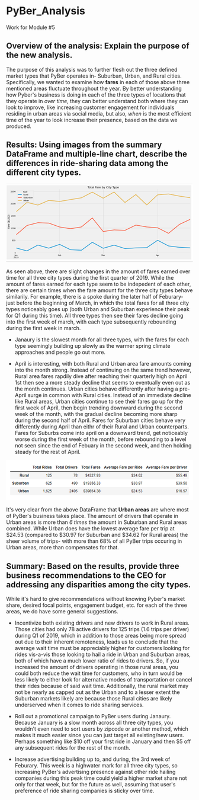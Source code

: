 # PyBer_Analysis
Work for Module #5

## Overview of the analysis: Explain the purpose of the new analysis.

The purpose of this analysis was to further flesh out the three defined market types that PyBer operates in- Suburban, Urban, and Rural cities.  Specifically, we wanted to examine how **fares** in each of those above three mentioned areas fluctuate throughout the year.  By better understanding how Pyber's business is doing in each of the three types of locations that they operate in *over time*, they can better understand both where they can look to improve, like increasing customer engagement for individuals residing in urban areas via social media, but also, *when* is the most efficient time of the year to look increase their presence, based on the data we produced.



## Results: Using images from the summary DataFrame and multiple-line chart, describe the differences in ride-sharing data among the different city types.

![Alt_text](https://github.com/Nickguild1993/PyBer_Analysis/blob/master/Resources/pyber_fare_city_type_linechart.png)

As seen above, there are slight changes in the amount of fares earned over time for all three city types during the first quarter of 2019.  While the amount of fares earned for each type seem to be indepedent of each other, there are certain times when the fare amount for the three city types behave similarily.  For example, there is a spoke during the later half of Feburary- just before the beginning of March, in which the total fares for all three city types noticeably goes up (both Urban and Suburban experience their peak for Q1 during this time). All three types then see their fares decline going into the first week of march, with each type subsequently rebounding during the first week in march.

 - Janaury is the slowest month for all three types, with the fares for each type seemingly building up slowly as the warmer spring climate approaches and people go out more.
 
 - April is interesting, with both Rural and Urban area fare amounts coming into the month strong.  Instead of continuing on the same trend however, Rural area fares rapdily dive after reaching their quarterly high on April 1st then see a more steady decline that seems to eventually even out as the month continues. Urban cities behave differently after having a pre-April surge in common with Rural cities.  Instead of an immediate decline like Rural areas, Urban cities continue to see their fares go up for the first week of April, then begin trending downward during the second week of the month, with the gradual decline becoming more sharp during the second half of April.  Fares for Suburban cities behave very differently during April than eithr of their Rural and Urban counterparts.  Fares for Suburbs come into april on a downward trend, get noticeably worse during the first week of the month, before rebounding to a level not seen since the end of Febuary in the second week, and then holding steady for the rest of April.



![Alt_text](https://github.com/Nickguild1993/PyBer_Analysis/blob/master/Resources/pyber_summary_df.png)

It's very clear from the above DataFrame that **Urban areas** are where most of PyBer's business takes place.  The amount of drivers that operate in Urban areas is more than *6 times* the amount in Suburban and Rural areas combined.   While Urban does have the lowest average fare per trip at $24.53 (compared to $30.97 for Suburban and $34.62 for Rural areas) the sheer volume of trips- with more than 68% of all PyBer trips occuring in Urban areas, more than compensates for that.  

## Summary: Based on the results, provide three business recommendations to the CEO for addressing any disparities among the city types.

While it's hard to give recommendations without knowing Pyber's market share, desired focal points, engagement budget, etc. for each of the three areas, we do have some general suggestions.  

- Incentivize both existing drivers and new drivers to work in Rural areas.  Those cities had only 78 active drivers for 125 trips (1.6 trips per driver) during Q1 of 2019, which in addition to those areas being more spread out due to their inherent remoteness, leads us to conclude that the average wait time must be appreciably higher for customers looking for rides vis-a-vis those looking to hail a ride in Urban and Suburban areas, both of which have a much lower ratio of rides to drivers. So, if you increased the amount of drivers operating in those rural areas, you could both reduce the wait time for customers, who in turn would be less likely to either look for alternative modes of transportation or cancel their rides because of said wait time.  Additionally, the rural market may not be nearly as capped out as the Urban and to a lesser extent the Suburban markets likely are because those Rural cities are likely underserved when it comes to ride sharing services.

- Roll out a promotional campaign to PyBer users during Janaury.  Because January is a slow month across all three city types, you wouldn't even need to sort users by zipcode or another method, which makes it much easier since you can just target all existing/new users.  Perhaps something like $10 off your first ride in January and then $5 off any subsequent rides for the rest of the month.

- Increase advertising building up to, and during, the 3rd week of Feburary.  This week is a highwater mark for all three city types, so increasing PyBer's advertising presence against other ride hailing companies during this peak time could yield a higher market share not only for that week, but for the future as well, assuming that user's preference of ride sharing companies is sticky over time.
